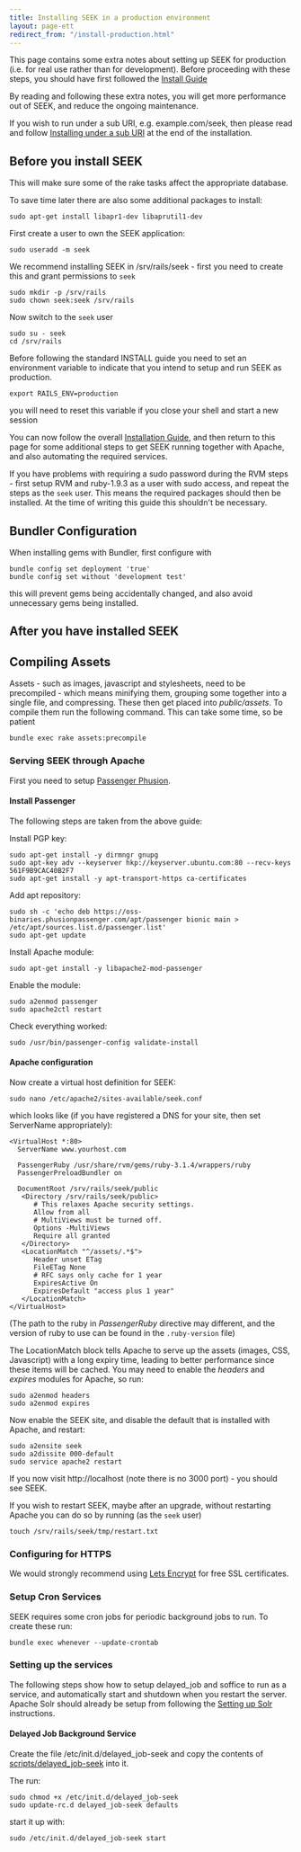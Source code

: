 ```yaml
---
title: Installing SEEK in a production environment
layout: page-ett
redirect_from: "/install-production.html"
---
```



This page contains some extra notes about setting up SEEK for production (i.e.
for real use rather than for development). Before proceeding with these steps, you should have first 
followed the [Install Guide](install)

By reading and following these extra notes, you will get more performance out of
SEEK, and reduce the ongoing maintenance.

If you wish to run under a sub URI, e.g. example.com/seek, then please read and
follow [Installing under a sub URI](install-on-suburi) at the end
of the installation.

## Before you install SEEK

This will make sure some of the rake tasks affect the appropriate database.

To save time later there are also some additional packages to install:

    sudo apt-get install libapr1-dev libaprutil1-dev

First create a user to own the SEEK application:

    sudo useradd -m seek

We recommend installing SEEK in /srv/rails/seek - first you need to create
this and grant permissions to `seek`

    sudo mkdir -p /srv/rails
    sudo chown seek:seek /srv/rails

Now switch to the `seek` user

    sudo su - seek
    cd /srv/rails

Before following the standard INSTALL guide you need to set an environment
variable to indicate that you intend to setup and run SEEK as production.

    export RAILS_ENV=production

you will need to reset this variable if you close your shell and start a new
session


You can now follow the overall [Installation Guide](install), and
then return to this page for some additional steps to get SEEK running
together with Apache, and also automating the required services.

If you have problems with requiring a sudo password during the RVM steps -
first setup RVM and ruby-1.9.3 as a user with sudo access, and repeat the
steps as the `seek` user. This means the required packages should then be
installed. At the time of writing this guide this shouldn't be necessary.

## Bundler Configuration

When installing gems with Bundler, first configure with

    bundle config set deployment 'true'
    bundle config set without 'development test'

this will prevent gems being accidentally changed, and also avoid unnecessary gems being installed.

## After you have installed SEEK

## Compiling Assets

Assets - such as images, javascript and stylesheets, need to be precompiled -
which means minifying them, grouping some together into a single file, and
compressing. These then get placed into *public/assets*. To compile them run
the following command. This can take some time, so be patient

    bundle exec rake assets:precompile

### Serving SEEK through Apache

First you need to setup [Passenger Phusion](https://www.phusionpassenger.com/library/install/apache/install/oss/bionic/).

#### Install Passenger

The following steps are taken from the above guide:

Install PGP key:

    sudo apt-get install -y dirmngr gnupg
    sudo apt-key adv --keyserver hkp://keyserver.ubuntu.com:80 --recv-keys 561F9B9CAC40B2F7
    sudo apt-get install -y apt-transport-https ca-certificates

Add apt repository:

    sudo sh -c 'echo deb https://oss-binaries.phusionpassenger.com/apt/passenger bionic main > /etc/apt/sources.list.d/passenger.list'
    sudo apt-get update

Install Apache module:

    sudo apt-get install -y libapache2-mod-passenger

Enable the module:

    sudo a2enmod passenger
    sudo apache2ctl restart

Check everything worked:

    sudo /usr/bin/passenger-config validate-install

#### Apache configuration

Now create a virtual host definition for SEEK:

    sudo nano /etc/apache2/sites-available/seek.conf

which looks like (if you have registered a DNS for your site, then set
ServerName appropriately):

    <VirtualHost *:80>
      ServerName www.yourhost.com

      PassengerRuby /usr/share/rvm/gems/ruby-3.1.4/wrappers/ruby
      PassengerPreloadBundler on  

      DocumentRoot /srv/rails/seek/public
       <Directory /srv/rails/seek/public>
          # This relaxes Apache security settings.
          Allow from all
          # MultiViews must be turned off.
          Options -MultiViews
          Require all granted
       </Directory>
       <LocationMatch "^/assets/.*$">
          Header unset ETag
          FileETag None
          # RFC says only cache for 1 year
          ExpiresActive On
          ExpiresDefault "access plus 1 year"
       </LocationMatch>
    </VirtualHost>

(The path to the ruby in _PassengerRuby_ directive may different, and the version of ruby to use can be found in the `.ruby-version` file)

The LocationMatch block tells Apache to serve up the assets (images, CSS,
Javascript) with a long expiry time, leading to better performance since these
items will be cached. You may need to enable the *headers* and *expires*
modules for Apache, so run:

    sudo a2enmod headers
    sudo a2enmod expires

Now enable the SEEK site, and disable the default that is installed with
Apache, and restart:

    sudo a2ensite seek
    sudo a2dissite 000-default
    sudo service apache2 restart

If you now visit http://localhost (note there is no 3000 port) - you should
see SEEK.

If you wish to restart SEEK, maybe after an upgrade, without restarting Apache
you can do so by running (as the `seek` user)

    touch /srv/rails/seek/tmp/restart.txt
    
### Configuring for HTTPS

We would strongly recommend using [Lets Encrypt](https://letsencrypt.org/) for free SSL certificates.

### Setup Cron Services

SEEK requires some cron jobs for periodic background jobs to run. To create these run:

    bundle exec whenever --update-crontab

### Setting up the services

The following steps show how to setup delayed_job and
soffice to run as a service, and automatically start and shutdown when you
restart the server. Apache Solr should already be setup from following the [Setting up Solr](setting-up-solr) instructions.


#### Delayed Job Background Service

Create the file /etc/init.d/delayed_job-seek and copy the contents of
[scripts/delayed_job-seek](scripts/delayed_job-seek) into it.

The run:

    sudo chmod +x /etc/init.d/delayed_job-seek
    sudo update-rc.d delayed_job-seek defaults

start it up with:

    sudo /etc/init.d/delayed_job-seek start

